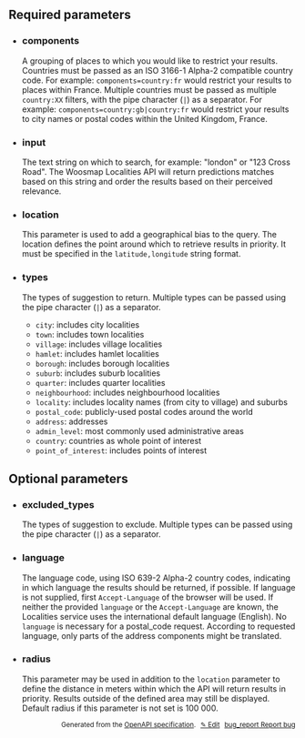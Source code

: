 <!--- This is a generated file, do not edit! -->
<!--- [START woosmap_http_parameters_localitiessearch] -->
<h2 id="required-parameters">Required parameters</h2>

-   <h3 class="parameter-name" id="components">components</h3>

    A grouping of places to which you would like to restrict your results. Countries must be passed as an ISO 3166-1 Alpha-2 compatible country code. For example: `components=country:fr` would restrict your results to places within France. Multiple countries must be passed as multiple `country:XX` filters, with the pipe character (`|`) as a separator. For example: `components=country:gb|country:fr` would restrict your results to city names or postal codes within the United Kingdom, France.

-   <h3 class="parameter-name" id="input">input</h3>

    The text string on which to search, for example: "london" or "123 Cross Road". The Woosmap Localities API will return predictions matches based on this string and order the results based on their perceived relevance.

-   <h3 class="parameter-name" id="location">location</h3>

    This parameter is used to add a geographical bias to the query. The location defines the point around which to retrieve results in priority. It must be specified in the `latitude,longitude` string format.

-   <h3 class="parameter-name" id="types">types</h3>

    The types of suggestion to return. Multiple types can be passed using the pipe character (`|`) as a separator.

    -   `city`: includes city localities
    -   `town`: includes town localities
    -   `village`: includes village localities
    -   `hamlet`: includes hamlet localities
    -   `borough`: includes borough localities
    -   `suburb`: includes suburb localities
    -   `quarter`: includes quarter localities
    -   `neighbourhood`: includes neighbourhood localities
    -   `locality`: includes locality names (from city to village) and suburbs
    -   `postal_code`: publicly-used postal codes around the world
    -   `address`: addresses
    -   `admin_level`: most commonly used administrative areas
    -   `country`: countries as whole point of interest
    -   `point_of_interest`: includes points of interest

<h2 id="optional-parameters">Optional parameters</h2>

-   <h3 class="parameter-name" id="excluded_types">excluded_types</h3>

    The types of suggestion to exclude. Multiple types can be passed using the pipe character (`|`) as a separator.

-   <h3 class="parameter-name" id="language">language</h3>

    The language code, using ISO 639-2 Alpha-2 country codes, indicating in which language the results should be returned, if possible. If language is not supplied, first `Accept-Language` of the browser will be used.  If neither the provided `language` or the `Accept-Language` are known, the Localities service uses the international default language (English).  No `language` is necessary for a postal_code request. According to requested language, only parts of the address components might be translated.

-   <h3 class="parameter-name" id="radius">radius</h3>

    This parameter may be used in addition to the `location` parameter to define the distance in meters within which the API will return results in priority. Results outside of the defined area may still be displayed. Default radius if this parameter is not set is 100 000.


<p style="text-align: right; font-size: smaller;">Generated from the <a data-label="openapi-github" href="https://github.com/woosmap/openapi-specification" title="Woosmap OpenAPI Specification" class="external">OpenAPI specification</a>.
<a data-label="openapi-github-woosmap-http-parameters-localitiessearch" data-action="edit" style="margin-left: 5px;" href="https://github.com/woosmap/openapi-specification/tree/main/specification/parameters" title="Edit on GitHub">✎ Edit</a>
<a data-label="openapi-github-woosmap-http-parameters-localitiessearch" data-action="bug" style="margin-left: 5px;" href="https://github.com/woosmap/openapi-specification/issues/new?assignees=&labels=type%3A+bug%2C+triage+me&template=bug_report.md&title=[parameters] Bug - /localities/search" title="File bug for parameters on GitHub"><span class="material-icons">bug_report</span> Report bug</a>
</p>

<!--- [END woosmap_http_parameters_localitiessearch] -->